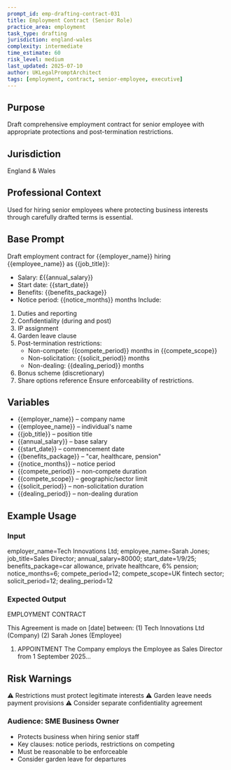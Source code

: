 ```yaml
---
prompt_id: emp-drafting-contract-031
title: Employment Contract (Senior Role)
practice_area: employment
task_type: drafting
jurisdiction: england-wales
complexity: intermediate
time_estimate: 60
risk_level: medium
last_updated: 2025-07-10
author: UKLegalPromptArchitect
tags: [employment, contract, senior-employee, executive]
---
```


## Purpose
Draft comprehensive employment contract for senior employee with appropriate protections and post-termination restrictions.

## Jurisdiction
England & Wales

## Professional Context
Used for hiring senior employees where protecting business interests through carefully drafted terms is essential.

## Base Prompt
Draft employment contract for {{employer_name}} hiring {{employee_name}} as {{job_title}}:
- Salary: £{{annual_salary}}
- Start date: {{start_date}}
- Benefits: {{benefits_package}}
- Notice period: {{notice_months}} months
Include:
1. Duties and reporting
2. Confidentiality (during and post)
3. IP assignment
4. Garden leave clause
5. Post-termination restrictions:
   - Non-compete: {{compete_period}} months in {{compete_scope}}
   - Non-solicitation: {{solicit_period}} months
   - Non-dealing: {{dealing_period}} months
6. Bonus scheme (discretionary)
7. Share options reference
Ensure enforceability of restrictions.

## Variables
- {{employer_name}} – company name
- {{employee_name}} – individual's name
- {{job_title}} – position title
- {{annual_salary}} – base salary
- {{start_date}} – commencement date
- {{benefits_package}} – "car, healthcare, pension"
- {{notice_months}} – notice period
- {{compete_period}} – non-compete duration
- {{compete_scope}} – geographic/sector limit
- {{solicit_period}} – non-solicitation duration
- {{dealing_period}} – non-dealing duration

## Example Usage
### Input
employer_name=Tech Innovations Ltd; employee_name=Sarah Jones; job_title=Sales Director; annual_salary=80000; start_date=1/9/25; benefits_package=car allowance, private healthcare, 6% pension; notice_months=6; compete_period=12; compete_scope=UK fintech sector; solicit_period=12; dealing_period=12

### Expected Output
EMPLOYMENT CONTRACT

This Agreement is made on [date] between:
(1) Tech Innovations Ltd (Company)
(2) Sarah Jones (Employee)

1. APPOINTMENT
The Company employs the Employee as Sales Director from 1 September 2025...

## Risk Warnings
⚠️ Restrictions must protect legitimate interests
⚠️ Garden leave needs payment provisions
⚠️ Consider separate confidentiality agreement

### Audience: SME Business Owner
- Protects business when hiring senior staff
- Key clauses: notice periods, restrictions on competing
- Must be reasonable to be enforceable
- Consider garden leave for departures
